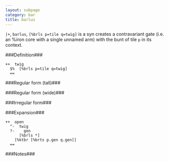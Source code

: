 ```yaml
---
layout: subpage
category: bar
title: barlus
---
```


`|+`, `barlus`, `[%brls p=tile q=twig]` is a syn
creates a contravariant gate (i.e. an %iron core with a single unnamed
arm) with the bunt of tile `p` in its context.

###Definition###

    ++  twig  
      $%  [%brls p=tile q=twig]
      ==

###Regular form (tall)###

###Regular form (wide)###

###Irregular form###

###Expansion###
    
    ++  open
      ^-  twig
      ?-    gen
          [%brls *]
        [%ktbr [%brts p.gen q.gen]]
      ==

###Notes###

